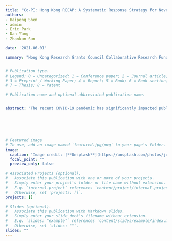 ```yaml
---
title: "Co-PI: Hong Kong RECAP: A Systematic Response Strategy for Novel Infectious Disease Pandemic"
authors:
- Haipeng Shen
- admin
- Eric Park
- Dan Yang
- Zhankun Sun

date: '2021-06-01'

summary: "Hong Kong Research Grants Council Collaborative Research Fund (CRF)   C7162-20GF  2021 - 2024"


# Publication type.
# Legend: 0 = Uncategorized; 1 = Conference paper; 2 = Journal article;
# 3 = Preprint / Working Paper; 4 = Report; 5 = Book; 6 = Book section;
# 7 = Thesis; 8 = Patent

# Publication name and optional abbreviated publication name.


abstract: "The recent COVID-19 pandemic has significantly impacted public health and global economy. With many countries struggling with healthcare systems being overloaded by patients and reaching breaking points, it not only highlighted the importance of efficient and prompt response but also the need for strategic and long-term planning of healthcare systems and system-wide preparation to face such extreme cases. With local and national situations changing rapidly due to the unprecedented rate of spread, many hospitals are forced to make daily decisions on how to allocate their limited capacity (e.g., beds, ventilators, and medical staff) and manage patient flow within and across hospitals. We aim to develop a systematic data-driven response strategy to Novel Infectious Disease (NID) outbreaks: REsource allocation and CApacity Planning (RECAP). The strategy has both short term and long term benefits for heathcare institution administrators and policy makers in the fight against NIDs."






# Featured image
# To use, add an image named `featured.jpg/png` to your page's folder.
image:
  caption: 'Image credit: [**Unsplash**](https://unsplash.com/photos/jdD8gXaTZsc)'
  focal_point: ""
  preview_only: false

# Associated Projects (optional).
#   Associate this publication with one or more of your projects.
#   Simply enter your project's folder or file name without extension.
#   E.g. `internal-project` references `content/project/internal-project/index.md`.
#   Otherwise, set `projects: []`.
projects: []

# Slides (optional).
#   Associate this publication with Markdown slides.
#   Simply enter your slide deck's filename without extension.
#   E.g. `slides: "example"` references `content/slides/example/index.md`.
#   Otherwise, set `slides: ""`.
slides: ""
---
```

